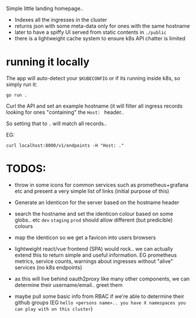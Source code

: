 

Simple little landing homepage..

- Indexes all the ingresses in the cluster
- returns json with some meta-data only for ones with the same hostname
- later to have a spiffy UI served from static contents in `./public`
- there is a lightweight cache system to ensure k8s API chatter is limited


# running it locally

The app will auto-detect your `$KUBECONFIG` or if its running inside k8s, so simply run it:

```
go run .
```

Curl the API and set an example hostname (it will filter all ingress records looking for ones "containing" the `Host: ` header..

So setting that to `.` will match all records..

EG:


```
curl localhost:8000/v1/endpoints -H "Host: ."
```

# TODOS:

- throw in some icons for common services such as prometheus+grafana etc and present a very simple list of links (initial purpose of this)
- Generate an Identicon for the server based on the hostname header
- search the hostname and set the identicon colour based on some globs.. etc `dev` `staging` `prod` should allow different (but predicible) colours
- map the identicon so we get a favicon into users browsers

- lightweight react/vue frontend (SPA) would rock.. we can actually extend this to return simple and useful information. EG prometheus metrics, service counts, warnings about ingresses without "alive" services (no k8s endpoints)

- as this will live behind oauth2proxy like many other components, we can determine their username/email.. greet them
- maybe pull some basic info from RBAC if we're able to determine their github groups (EG `hello <persons name>.. you have X namespaces you can play with on this cluster`)
